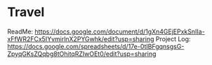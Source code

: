# Travel

ReadMe: https://docs.google.com/document/d/1gXn4GEjEPxkSnIIa-xFfWR2FCx5IYvmirlnX2PYGwhk/edit?usp=sharing
Project Log: https://docs.google.com/spreadsheets/d/17e-0tIBFgqnsgsG-ZpyqGKsZQqbg8tOhitqRZIwOEt0/edit?usp=sharing
